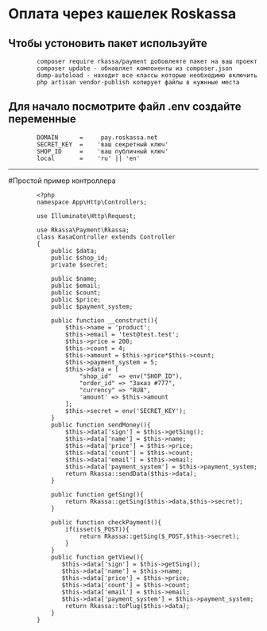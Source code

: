 # Оплата через кашелек Roskassa

Чтобы устоновить пакет используйте 
------------
            composer require rkassa/payment добовлеяте пакет на ваш проект
            composer update - обнавляет компоненты из composer.json
            dump-autoload - находит все классы которые необходимо включить
            php artisan vendor-publish копирует файлы в нужнные места

Для начало посмотрите файл .env создайте переменные 
------------
            DOMAIN      =     pay.roskassa.net
            SECRET_KEY  =    'ваш секретный ключ'
            SHOP_ID     =    'ваш публичный ключ'
            local       =    'ru' || 'en'
------------
#Простой пример контроллера
            

            <?php
            namespace App\Http\Controllers;

            use Illuminate\Http\Request;

            use Rkassa\Payment\Rkassa;
            class KasaController extends Controller
            {
                public $data;
                public $shop_id;
                private $secret;

                public $name;
                public $email;
                public $count;
                public $price;
                public $payment_system;

                public function __construct(){
                    $this->name = 'product';
                    $this->email = 'test@test.test';
                    $this->price = 200;
                    $this->count = 4;
                    $this->amount = $this->price*$this->count;
                    $this->payment_system = 5;
                    $this->data = [
                        "shop_id"  => env("SHOP_ID"),
                        "order_id" => "Заказ #777",
                        "currency" => "RUB",
                        'amount' => $this->amount
                    ];
                    $this->secret = env('SECRET_KEY');
                }
                public function sendMoney(){
                    $this->data['sign'] = $this->getSing();
                    $this->data['name'] = $this->name;
                    $this->data['price'] = $this->price;
                    $this->data['count'] = $this->count;
                    $this->data['email'] = $this->email;
                    $this->data['payment_system'] = $this->payment_system;
                    return Rkassa::sendData($this->data);
                }

                public function getSing(){
                    return Rkassa::getSing($this->data,$this->secret);
                }

                public function checkPayment(){
                    if(isset($_POST)){
                        return Rkassa::getSing($_POST,$this->secret);
                    }
                }
                public function getView(){
                   $this->data['sign'] = $this->getSing();
                   $this->data['name'] = $this->name;
                   $this->data['price'] = $this->price;
                   $this->data['count'] = $this->count;
                   $this->data['email'] = $this->email;
                   $this->data['payment_system'] = $this->payment_system;
                    return Rkassa::toPlug($this->data);
                }
            }

